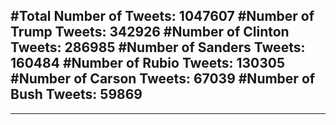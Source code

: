 #Total Number of Tweets: 1047607 
#Number of Trump Tweets: 342926
#Number of Clinton Tweets: 286985
#Number of Sanders Tweets: 160484
#Number of Rubio Tweets: 130305
#Number of Carson Tweets: 67039
#Number of Bush Tweets: 59869
---
---
